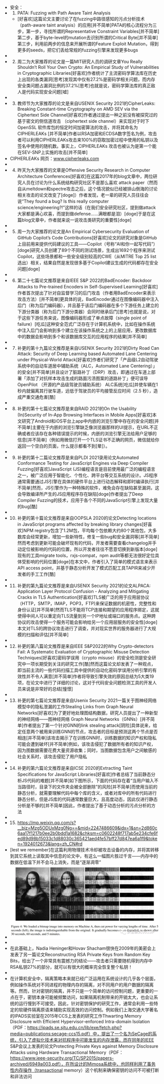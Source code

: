 - 安全：
-
  1. PATA: Fuzzing with Path Aware Taint Analysis
	- [好喜欢]这篇论文主要讨论了在fuzzing中路径感知的污点分析技术（path-aware taint analysis）的应用[并不简单]PATA的核心流程分为三步，第一步，寻找所谓的Representative Constraint Variables[并不简单]第二步，基于byte-level的mutation去识别所谓的Critical Byte[并不简单]第三步，利用前两步的信息来开展所谓的Feature Exploit Mutation，得到更多的seeds，把它们丢给常规的fuzzing引擎来发现更多bugs
-
-
  2. 周二为大家推荐的论文是一篇MIT研究人员的调研文章You Really Shouldn’t Roll Your Own Crypto: An Empirical Study of Vulnerabilities in Cryptographic Libraries[好喜欢]作者统计了主流密码学算法库在历史上出现的各类漏洞[思考]发现其中仅有27.2%是密码学相关问题，而内存安全类问题占漏洞比例的37.2%[思考]也就是说，密码学算法库的真正敌人是代码实现安全问题[嘘]
-
-
  3. 教师节为大家推荐的论文是来自USENIX Security 2021的CipherLeaks: Breaking Constant-time Cryptography on AMD SEV via the Ciphertext Side Channel[好喜欢]作者通过提出一种之前没有被探究过的基于密文的侧信道攻击 （ciphertext side channel）来实现对于时下OpenSSL 软件库包的恒定时间加密算法的攻击，并将其命名为CIPHERLEAKs [并不简单]作者以RSA加密和ECDSA数字签名为例，攻击者可以利用CIPHERLEAKs攻击来100%的窃取加密过程中使用的私钥以及签名中使用的随机数。事实上，CIPHERLEAKs 攻击也被认为是第一个能在SEV-SNP上实施的攻击[并不简单]
- CIPHERLEAKs 网页：www.cipherleaks.com
-
-
  4. 昨天为大家推荐的文章是Offensive Security Research in Computer Architecture Conferences[好喜欢]在这篇2017年的blog文章中，两位研究人员在讨论为什么系统结构研究社区不是那么喜欢 attack paper（然而自从meltdown和spectre攻击之后，这个情况貌似已经被排山倒海的讨论相关攻击的论文改变了[doge]）作者发现，老一辈的研究人员往往会说“They found a bug? Is this really computer science/engineering?!”这样的话（在我们安全研究社区，提到做attack大家都是满心欢喜，而提到做defense……满眼都是泪）[doge]于是在这篇blog文章中，作者就来说一说攻击类研究的重要性[doge]
-
-
  5. 周一为大家推荐的论文是An Empirical Cybersecurity Evaluation of GitHub Copilot’s Code Contributions[好喜欢]论文的研究对象是GitHub上目前用来提供代码建议的工具——Copilot（号称“AI和你一起写代码”）[doge]研究人员创建了89个不同的测试场景，生成出1692个程序来测试Copilot，这些场景都和一些安全级别较高的CWE（从MITRE Top 25 list选出）相关，结果自然是发现很多基于Copilot建议生成的代码都存在安全问题[doge]
-
-
  6. 第二十七篇论文推荐是来自IEEE S&P 2022的BadEncoder: Backdoor Attacks to Pre-trained Encoders in Self-Supervised Learning[好喜欢]作者首次提出了针对自监督学习的后门攻击（作者用BadEncoder来表示攻击方法）[并不简单]更具体的说，BadEncoder通过在图像编码器中注入后门（称为后门编码器），并且基于该后门编码器在多个下游任务上建立的下游分类器（称为后门下游分类器）会同时继承后门[思考]也就是说，对于这些下游任务来说，图像编码器形成了单点故障（single point of failure）[吃瓜]这种安全范式广泛存在于计算机系统中，比如在操作系统中注入后门会影响到多个建立在该操作系统之上的上层应用，更改数据库中的数据会影响到多个和该数据库交互的应用程序的结果[并不简单]
-
-
  7. 补更的第十九篇论文推荐是来自USENIX Security 2021的Dirty Road Can Attack: Security of Deep Learning based Automated Lane Centering under Physical-World Attack[好喜欢]作者们研究了「产品级L2自动驾驶系统中的自动车道居中辅助系统（ALC，Automated Lane Centering）」的安全[并不简单]并且设计了脏路补丁（DRP）攻击，即通过在车道上部署「添加了对抗样本攻击生成的路面污渍图案的道路补丁」便可误导OpenPilot （开源的产品级驾驶员辅助系统） ALC系统[吃瓜]并使车辆在1秒内就偏离其行驶车道，远低于驾驶员的平均接管反应时间（2.5 秒），造成严重交通危害[酷]
-
-
  8. 补更的第十七篇论文推荐是来自RAID 2021的On the Usability (In)Security of In-App Browsing Interfaces in Mobile Apps[好喜欢]本文研究了Android和iOS平台上app中内嵌的浏览引擎中存在的安全问题[并不简单]主要在于内嵌的浏览引擎缺乏像浏览器那样的UI提示，在URL不正确或者应该存在各种错误提示的时候，内嵌的浏览引擎无法给用户足够的信息[并不简单]（例如用微信打开一个TLS证书不正确的网页，微信就给你返回一个空白的页面，什么提示都看不到[晕]）。
-
-
  9. 补更的第十二篇论文推荐是来自PLDI 2021录用论文Automated Conformance Testing for JavaScript Engines via Deep Compiler Fuzzing[好喜欢]JavaScript (JS)编程语言是目前使用最广泛的编程语言之一，被广泛应用于智能化、个性化、跨平台等交互系统的设计。JS程序通常需要通过JS引擎在具体的硬件平台上进行动态解释和即时编译执行[并不简单]然而，JS引擎作为一种特殊的软件，难免会存在缺陷甚至漏洞，这会导致编译所产生的JS应用程序存在缺陷[doge]作者提出了Deep Compiler Fuzzing的技术，应用于各个不同的JavaScript引擎上发现大量的bug[酷]
-
-
  10. 补更的第十篇论文推荐是来自OOPSLA 2020的论文Detecting locations in JavaScript programs affected by breaking library changes[好喜欢]NPM registry包含了1.2M包，平均每个包依赖大约80个其他包，大多数库会经常更新，增加一些新特性，修复一些bug和安全漏洞等[并不简单]然而考虑到更新可能会破坏现有的代码，开发者需要查看changelog并手动定位被影响的代码的位置，所以开发者往往不愿意切换到新版本[doge]现有的工具migrate tools，rxjs-compat，npm audit等都无法很好定位具体受影响的代码位置[doge]在本文中，作者引入了简单的模式语言来表示API access point，并基于静态分析开发了模式匹配工具TAPIR来减少开发者的手工工作[酷]
-
-
  11.  补更的第九篇论文推荐是来自USENIX Security 2021的论文ALPACA: Application Layer Protocol Confusion - Analyzing and Mitigating Cracks in TLS Authentication[好喜欢]TLS被广泛的用于应用层协议（HTTP，SMTP，IMAP，POP3，FTP)来保证数据的机密性，完整性和身份认证[并不简单]然而TLS不能将TCP连接和期望的应用程序绑定，这就使得中间人可以重定向TLS流量到另一个IP地址或端口的服务点。这种跨协议的攻击使得一个服务可能会影响给另一个应用层服务的安全性[doge]本文对TLS的跨协议攻击进行了调查，并对现实世界的服务器进行了大规模的扫描和评估[并不简单]
-
-
  12. 补更的第八篇论文推荐是来自IEEE S&P2022的Why Crypto-detectors Fail: A Systematic Evaluation of Cryptographic Misuse Detection Techniques[好喜欢]密码学误用（crypto misuse）的安全检测是安全研究中一项长期受到关注的研究工作[酷]然而这篇论文却发表了一种观点，即当前主流的一些代码扫描工具中提供的自动化密码学误用分析引擎的有效性并不令人满意[并不简单]作者将导致引擎失效的原因总结为5大类19项，在论文中进行了详细的讨论，这对于代码安全问题检测工具的开发人员来说是非常好的总结[憧憬]
-
-
  13. 补更的第七篇论文推荐是来自Usenix Security 2021一篇关于图神经网络模型中的隐私泄漏的工作Stealing Links from Graph Neural Networks[好喜欢]为了更好地处理图结构数据，研究人员提出了一种新型的神经网络——图神经网络 Graph Neural Networks（GNNs）[并不简单]作者提出了第一个针对GNN的link stealing attack[阴险]具体说来，给定任意两个被用来训练GNN的节点，攻击者的目标是预测这两个节点是否相连[并不简单]该攻击揭示了在训练GNN时，训练数据的知识产权和隐私可能会遭到破坏[并不简单]例如，该攻击侵犯了数据所有者的知识产权，因为图数据需要花费大量资源收集；同时，当图数据包含用户之间敏感的社会关系时，该攻击侵犯了用户隐私
-
-
  14. 补更的第六篇论文推荐是来自ICSE 2020的Extracting Taint Specifications for JavaScript Libraries[好喜欢]作者总结了当前静态分析JS代码的难题[并不简单]如下图所示，下面的代码存在着“当用户输入不当路径时，目录下的文件夹会被全部删除”的风险[并不简单]而使用当前的静态分析，就需要理解代码中每个库的含义，或者对库中的所有代码进行静态分析，但是JS库的代码通常数量巨大，且高度动态，因此仅进行静态分析是不够的[并不简单]因此，作者提出了基于动态分析的污点分析的方法
-
-
  15. https://mp.weixin.qq.com/s?__biz=Mzg5ODUxMzg0Ng==&mid=2247486609&idx=1&sn=2d860c6aa17f1217b0ee2b0bdd1a1682&chksm=c0602248f717ab5e234cfe6fed89d98b15033c1d88030c365421aed4fe57bff27d847ea6a1f9&token=1924012673&lang=zh_CN#rd
- [lest we remember]在这篇利用物理技术冷却被攻击设备的内存，并将其转移到其它系统上读取其中信息的论文中，有这么一幅图片胜过千言——内存中的数据在低温下并不会马上消失，而是“逐渐凋零”
- ![image.png](../assets/image_1633233932218_0.png)
-
- 在此基础上，Nadia Heninger和Hovav Shacham很快在2009年的美密会上发表了另一篇论文Reconstructing RSA Private Keys from Random Key Bits，给出了一个非常具有震撼力的结论——攻击者只需要随机得到内存中RSA私钥27%的部分，就可以有很大的概率完全恢复整个私钥！
-
- 在计算机安全中，隔离策略本来就已经广泛运用在系统设计的几乎各个层面，例如操作系统对不同进程的物理内存的隔离，对不同用户的用户数据的隔离等。然而，针对密钥的隔离，并不只是一个简单的访问控制问题，更重要的一点在于，密钥本身可能被频繁访问，如果隔离机制带来的开销太大，也会让系统的运行慢到不可接受。因此，针对密钥保护的研究工作，通常会利用一些特定的软硬件隔离原语来辅助实现高效的访问控制。例如我们上海交通大学著名的IPADS实验室在2015年CCS上发表的研究工作Thwarting Memory Disclosure with Efficient Hypervisor-enforced Intra-domain Isolation（PDF：https://ipads.se.sjtu.edu.cn/lib/exe/fetch.php?media=publications:secage-ccs15.pdf）中，提出了一个名为SeCage的系统，引入了虚拟化技术来对抗程序中可能发生的内存泄露，而在同年的IEEE S&P会议上发表的论文Protecting Private Keys against Memory Disclosure Attacks using Hardware Transactional Memory（PDF：https://www.ieee-security.org/TC/SP2015/papers-archived/6949a003.pdf），在所设计的Mimosa系统中，也同样利用了事务性内存操作（transactional memory）这个机制来确保密钥的访问不可被打断和非法访问